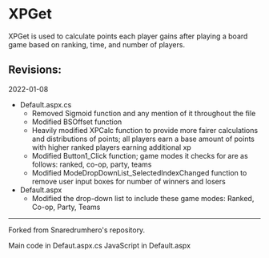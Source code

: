 # XPGet
XPGet is used to calculate points each player gains after playing a board game based on ranking, time, and number of players.

Revisions:
-------------------------------------------------------------------------------------------------------------------------------------------------------------------------------
2022-01-08 

  * Default.aspx.cs
    - Removed Sigmoid function and any mention of it throughout the file
    - Modified BSOffset function
    - Heavily modified XPCalc function to provide more fairer calculations and distributions of points; all players earn a base amount of points with higher ranked players earning additional xp
    - Modified Button1_Click function; game modes it checks for are as follows: ranked, co-op, party, teams 
    - Modified ModeDropDownList_SelectedIndexChanged function to remove user input boxes for number of winners and losers
  * Default.aspx
    - Modified the drop-down list to include these game modes: Ranked, Co-op, Party, Teams
-------------------------------------------------------------------------------------------------------------------------------------------------------------------------------

Forked from Snaredrumhero's repository.

Main code in Defaut.aspx.cs 
JavaScript in Default.aspx
